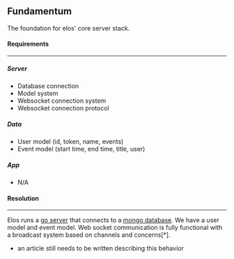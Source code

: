Fundamentum
-----------

The foundation for elos' core server stack.

#### Requirements
-----------------

##### Server
 * Database connection
 * Model system
 * Websocket connection system
 * Websocket connection protocol

##### Data
 * User model (id, token, name, events)
 * Event model (start time, end time, title, user)

##### App
 * N/A

#### Resolution
---------------

Elos runs a [go server](https://github.com/elos/server) that connects to a [mongo database](https://github.com/elos/server). We have a user model and event model. Web socket communication is fully functional with a broadcast system based on channels and concerns[*].

* an article still needs to be written describing this behavior
